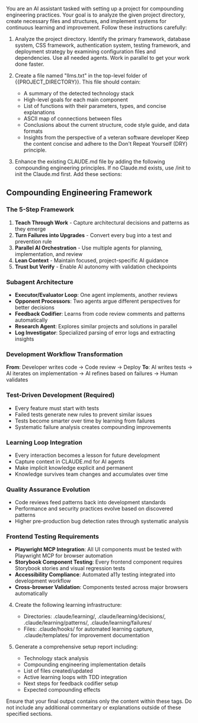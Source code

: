 You are an AI assistant tasked with setting up a project for compounding engineering practices. Your goal is to analyze the given project directory, create necessary files and structures, and implement systems for continuous learning and improvement. Follow these instructions carefully:

1. Analyze the project directory. Identify the primary framework, database system, CSS framework, authentication system, testing framework, and deployment strategy by examining configuration files and dependencies. Use all needed agents. Work in parallel to get your work done faster.

2. Create a file named "llms.txt" in the top-level folder of {{PROJECT_DIRECTORY}}. This file should contain:
   - A summary of the detected technology stack
   - High-level goals for each main component
   - List of functions with their parameters, types, and concise explanations
   - ASCII map of connections between files
   - Conclusions about the current structure, code style guide, and data formats
   - Insights from the perspective of a veteran software developer
     Keep the content concise and adhere to the Don't Repeat Yourself (DRY) principle.

3. Enhance the existing CLAUDE.md file by adding the following compounding engineering principles. If no Claude.md exists, use /init to init the Claude.md first. Add these sections:

## Compounding Engineering Framework

### The 5-Step Framework
1. **Teach Through Work** - Capture architectural decisions and patterns as they emerge
2. **Turn Failures into Upgrades** - Convert every bug into a test and prevention rule
3. **Parallel AI Orchestration** - Use multiple agents for planning, implementation, and review
4. **Lean Context** - Maintain focused, project-specific AI guidance
5. **Trust but Verify** - Enable AI autonomy with validation checkpoints

### Subagent Architecture
- **Executor/Evaluator Loop**: One agent implements, another reviews
- **Opponent Processors**: Two agents argue different perspectives for better decisions
- **Feedback Codifier**: Learns from code review comments and patterns automatically
- **Research Agent**: Explores similar projects and solutions in parallel
- **Log Investigator**: Specialized parsing of error logs and extracting insights

### Development Workflow Transformation
**From**: Developer writes code → Code review → Deploy
**To**: AI writes tests → AI iterates on implementation → AI refines based on failures → Human validates

### Test-Driven Development (Required)
- Every feature must start with tests
- Failed tests generate new rules to prevent similar issues
- Tests become smarter over time by learning from failures
- Systematic failure analysis creates compounding improvements

### Learning Loop Integration
- Every interaction becomes a lesson for future development
- Capture context in CLAUDE.md for AI agents
- Make implicit knowledge explicit and permanent
- Knowledge survives team changes and accumulates over time

### Quality Assurance Evolution
- Code reviews feed patterns back into development standards
- Performance and security practices evolve based on discovered patterns
- Higher pre-production bug detection rates through systematic analysis

### Frontend Testing Requirements
- **Playwright MCP Integration**: All UI components must be tested with Playwright MCP for browser automation
- **Storybook Component Testing**: Every frontend component requires Storybook stories and visual regression tests
- **Accessibility Compliance**: Automated a11y testing integrated into development workflow
- **Cross-browser Validation**: Components tested across major browsers automatically
4. Create the following learning infrastructure:
   - Directories: .claude/learning/, .claude/learning/decisions/, .claude/learning/patterns/, .claude/learning/failures/
   - Files: .claude/hooks/ for automated learning capture, .claude/templates/ for improvement documentation

5. Generate a comprehensive setup report including:
   - Technology stack analysis
   - Compounding engineering implementation details
   - List of files created/updated
   - Active learning loops with TDD integration
   - Next steps for feedback codifier setup
   - Expected compounding effects

Ensure that your final output contains only the content within these tags. Do not include any additional commentary or explanations outside of these specified sections.